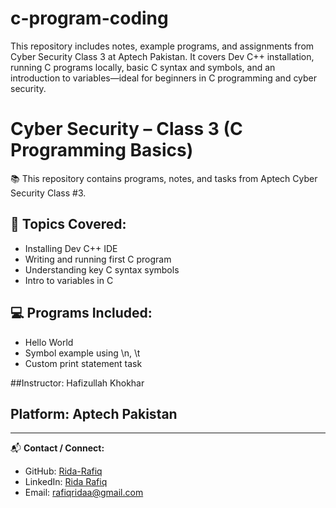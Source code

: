 # c-program-coding
This repository includes notes, example programs, and assignments from Cyber Security Class 3 at Aptech Pakistan. It covers Dev C++ installation, running C programs locally, basic C syntax and symbols, and an introduction to variables—ideal for beginners in C programming and cyber security.
# Cyber Security – Class 3 (C Programming Basics)

📚 This repository contains programs, notes, and tasks from Aptech Cyber Security Class #3.

## 🔹 Topics Covered:
- Installing Dev C++ IDE  
- Writing and running first C program  
- Understanding key C syntax symbols  
- Intro to variables in C  

## 💻 Programs Included:
- Hello World  
- Symbol example using \n, \t  
- Custom print statement task  

##Instructor: Hafizullah Khokhar  

## Platform: Aptech Pakistan  

---

📬 **Contact / Connect:**  
- GitHub: [Rida-Rafiq](https://github.com/Rida-Rafiq)  
- LinkedIn: [Rida Rafiq](https://www.linkedin.com/in/rida-rafiq)  
- Email: rafiqridaa@gmail.com

